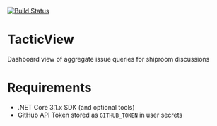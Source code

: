 [![Build Status](https://dev.azure.com/timheuer/tacticview/_apis/build/status/tacticview-ASP.NET%20Core-CI?branchName=master)](https://dev.azure.com/timheuer/tacticview/_build/latest?definitionId=7&branchName=master)

# TacticView
Dashboard view of aggregate issue queries for shiproom discussions

# Requirements
* .NET Core 3.1.x SDK (and optional tools)
* GitHub API Token stored as ```GITHUB_TOKEN``` in user secrets
